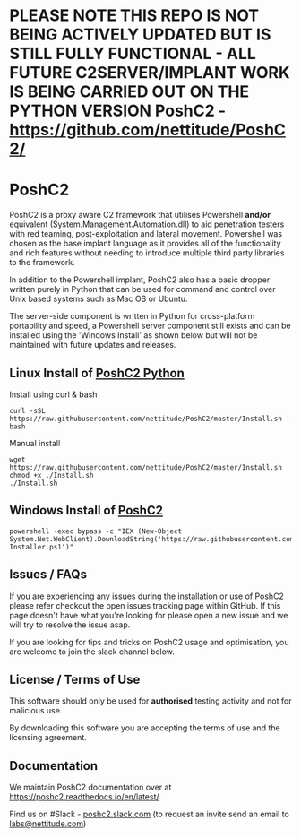 # PLEASE NOTE THIS REPO IS NOT BEING ACTIVELY UPDATED BUT IS STILL FULLY FUNCTIONAL - ALL FUTURE C2SERVER/IMPLANT WORK IS BEING CARRIED OUT ON THE PYTHON VERSION PoshC2 - https://github.com/nettitude/PoshC2/

# PoshC2
PoshC2 is a proxy aware C2 framework that utilises Powershell **and/or** equivalent (System.Management.Automation.dll) to aid penetration testers with red teaming, post-exploitation and lateral movement. Powershell was chosen as the base implant language as it provides all of the functionality and rich features without needing to introduce multiple third party libraries to the framework.

In addition to the Powershell implant, PoshC2 also has a basic dropper written purely in Python that can be used for command and control over Unix based systems such as Mac OS or Ubuntu.

The server-side component is written in Python for cross-platform portability and speed, a Powershell server component still exists and can be installed using the 'Windows Install' as shown below but will not be maintained with future updates and releases.


## Linux Install of [PoshC2 Python](https://github.com/nettitude/PoshC2/)

Install using curl & bash
```
curl -sSL https://raw.githubusercontent.com/nettitude/PoshC2/master/Install.sh | bash
```

Manual install

```
wget https://raw.githubusercontent.com/nettitude/PoshC2/master/Install.sh
chmod +x ./Install.sh
./Install.sh
```

## Windows Install of [PoshC2](https://github.com/nettitude/PoshC2_Old/)

```
powershell -exec bypass -c "IEX (New-Object System.Net.WebClient).DownloadString('https://raw.githubusercontent.com/nettitude/PoshC2_Old/master/C2-Installer.ps1')"
```

## Issues / FAQs

If you are experiencing any issues during the installation or use of PoshC2 please refer checkout the open issues tracking page within GitHub. If this page doesn't have what you're looking for please open a new issue and we will try to resolve the issue asap.

If you are looking for tips and tricks on PoshC2 usage and optimisation, you are welcome to join the slack channel below.

## License / Terms of Use

This software should only be used for **authorised** testing activity and not for malicious use.

By downloading this software you are accepting the terms of use and the licensing agreement.


## Documentation

We maintain PoshC2 documentation over at https://poshc2.readthedocs.io/en/latest/

Find us on #Slack - [poshc2.slack.com](poshc2.slack.com) (to request an invite send an email to labs@nettitude.com)
